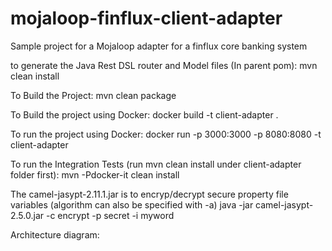 # mojaloop-finflux-client-adapter
Sample project for a Mojaloop adapter for a finflux core banking system

to generate the Java Rest DSL router and Model files (In parent pom): mvn clean install

To Build the Project: mvn clean package

To Build the project using Docker: docker build -t client-adapter .

To run the project using Docker: docker run -p 3000:3000 -p 8080:8080 -t client-adapter

To run the Integration Tests (run mvn clean install under client-adapter folder first): mvn -Pdocker-it clean install

The camel-jasypt-2.11.1.jar is to encryp/decrypt secure property file variables (algorithm can also be specified with -a)
java -jar camel-jasypt-2.5.0.jar -c encrypt -p secret -i myword

Architecture diagram:
 